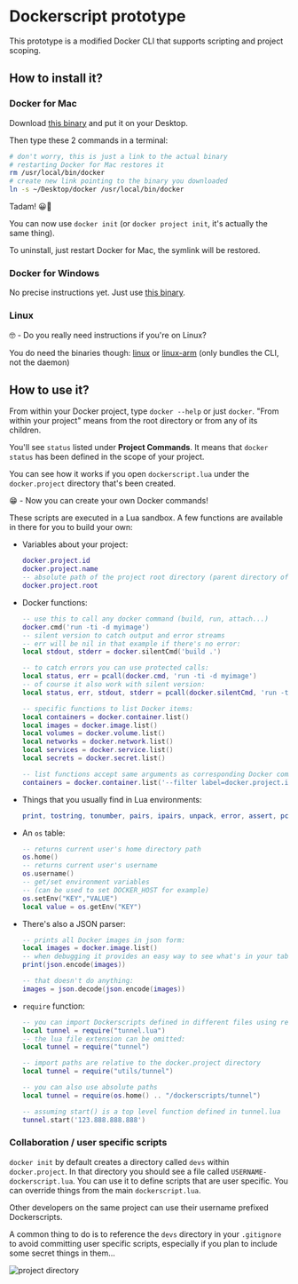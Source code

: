 # Dockerscript prototype

This prototype is a modified Docker CLI that supports scripting and project scoping.

## How to install it?

### Docker for Mac

Download [this binary](https://github.com/docker/cli-init-cmd/raw/master/binaries/mac/docker.zip) and put it on your Desktop.

Then type these 2 commands in a terminal:

```bash
# don't worry, this is just a link to the actual binary
# restarting Docker for Mac restores it
rm /usr/local/bin/docker
# create new link pointing to the binary you downloaded
ln -s ~/Desktop/docker /usr/local/bin/docker
```

Tadam! 😀🎉

You can now use `docker init` (or `docker project init`, it's actually the same thing).

To uninstall, just restart Docker for Mac, the symlink will be restored.

### Docker for Windows

No precise instructions yet. Just use [this binary](https://github.com/docker/cli-init-cmd/raw/master/binaries/windows/docker.zip).

### Linux

🤓 - Do you really need instructions if you're on Linux?

You do need the binaries though: [linux](https://github.com/docker/cli-init-cmd/raw/master/binaries/linux/docker.zip) or [linux-arm](https://github.com/docker/cli-init-cmd/raw/master/binaries/linux-arm/docker.zip) (only bundles the CLI, not the daemon)


## How to use it?

From within your Docker project, type `docker --help` or just `docker`. "From within your project" means from the root directory or from any of its children.

You'll see `status` listed under **Project Commands**. It means that `docker status` has been defined in the scope of your project.

You can see how it works if you open `dockerscript.lua` under the `docker.project` directory that's been created.

😁 - Now you can create your own Docker commands!

These scripts are executed in a Lua sandbox. A few functions are available in there for you to build your own:

- Variables about your project:

	```lua
	docker.project.id
	docker.project.name
	-- absolute path of the project root directory (parent directory of docker.project)
	docker.project.root
	```

- Docker functions:

	```lua
	-- use this to call any docker command (build, run, attach...)
	docker.cmd('run -ti -d myimage')
	-- silent version to catch output and error streams
	-- err will be nil in that example if there's no error:
	local stdout, stderr = docker.silentCmd('build .')

	-- to catch errors you can use protected calls:
	local status, err = pcall(docker.cmd, 'run -ti -d myimage')
	-- of course it also work with silent version:
	local status, err, stdout, stderr = pcall(docker.silentCmd, 'run -ti -d myimage')

	-- specific functions to list Docker items:
	local containers = docker.container.list()
	local images = docker.image.list()
	local volumes = docker.volume.list()
	local networks = docker.network.list()
	local services = docker.service.list()
	local secrets = docker.secret.list()

	-- list functions accept same arguments as corresponding Docker commands:
	containers = docker.container.list('--filter label=docker.project.id=' .. docker.project.id)
	```

- Things that you usually find in Lua environments:

	```lua
	print, tostring, tonumber, pairs, ipairs, unpack, error, assert, pcall, string, table
	```	
	
- An `os` table:

	```lua
	-- returns current user's home directory path
	os.home()
	-- returns current user's username
	os.username()
	-- get/set environment variables
	-- (can be used to set DOCKER_HOST for example)
	os.setEnv("KEY","VALUE")
	local value = os.getEnv("KEY")
	```

- There's also a JSON parser:

	```lua
	-- prints all Docker images in json form:
	local images = docker.image.list()
	-- when debugging it provides an easy way to see what's in your tables
	print(json.encode(images))

	-- that doesn't do anything:
	images = json.decode(json.encode(images))
	```
	
- `require` function:

	```lua
	-- you can import Dockerscripts defined in different files using require()
	local tunnel = require("tunnel.lua")
	-- the lua file extension can be omitted:
	local tunnel = require("tunnel")
	
	-- import paths are relative to the docker.project directory
	local tunnel = require("utils/tunnel")
	
	-- you can also use absolute paths
	local tunnel = require(os.home() .. "/dockerscripts/tunnel")
	
	-- assuming start() is a top level function defined in tunnel.lua
	tunnel.start('123.888.888.888')
	```
	
### Collaboration / user specific scripts

`docker init` by default creates a directory called `devs` within `docker.project`. In that directory you should see a file called `USERNAME-dockerscript.lua`. You can use it to define scripts that are user specific. You can override things from the main `dockerscript.lua`. 

Other developers on the same project can use their username prefixed Dockerscripts. 

A common thing to do is to reference the `devs` directory in your `.gitignore` to avoid committing user specific scripts, especially if you plan to include some secret things in them...

![project directory](https://github.com/docker/cli-init-cmd/raw/master/docker-init/img/project-dir.png)


